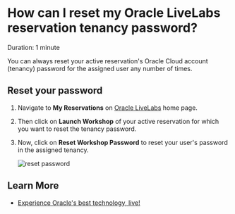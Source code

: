 # How can I reset my Oracle LiveLabs reservation tenancy password?

Duration: 1 minute

You can always reset your active reservation's Oracle Cloud account (tenancy) password for the assigned user any number of times.

## Reset your password

1. Navigate to **My Reservations** on [Oracle LiveLabs](http://livelabs.oracle.com) home page.

2. Then click on **Launch Workshop** of your active reservation for which you want to reset the tenancy password.

3. Now, click on **Reset Workshop Password** to reset your user's password in the assigned tenancy.

    ![reset password](./images/reset-password.png " ")

## Learn More

* [Experience Oracle's best technology, live!](http://livelabs.oracle.com)
